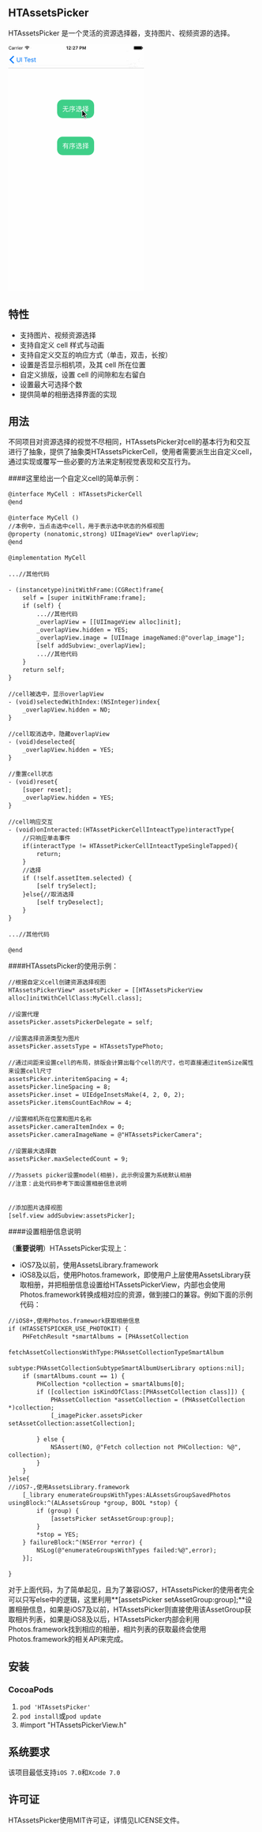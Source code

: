 HTAssetsPicker
---
HTAssetsPicker 是一个灵活的资源选择器，支持图片、视频资源的选择。

![](./demo.gif)


特性
---

* 支持图片、视频资源选择
* 支持自定义 cell 样式与动画
* 支持自定义交互的响应方式（单击，双击，长按）
* 设置是否显示相机项，及其 cell 所在位置
* 自定义排版，设置 cell 的间隙和左右留白
* 设置最大可选择个数
* 提供简单的相册选择界面的实现

用法
---
不同项目对资源选择的视觉不尽相同，HTAssetsPicker对cell的基本行为和交互进行了抽象，提供了抽象类HTAssetsPickerCell，使用者需要派生出自定义cell，通过实现或覆写一些必要的方法来定制视觉表现和交互行为。

####这里给出一个自定义cell的简单示例：

```
@interface MyCell : HTAssetsPickerCell
@end

@interface MyCell ()
//本例中，当点击选中cell，用于表示选中状态的外框视图
@property (nonatomic,strong) UIImageView* overlapView;
@end

@implementation MyCell

...//其他代码

- (instancetype)initWithFrame:(CGRect)frame{
    self = [super initWithFrame:frame];
    if (self) {
        ...//其他代码
        _overlapView = [[UIImageView alloc]init];
        _overlapView.hidden = YES;
        _overlapView.image = [UIImage imageNamed:@"overlap_image"];
        [self addSubview:_overlapView];
        ...//其他代码
    }
    return self;
}

//cell被选中，显示overlapView
- (void)selectedWithIndex:(NSInteger)index{
    _overlapView.hidden = NO;    
}

//cell取消选中，隐藏overlapView
- (void)deselected{
    _overlapView.hidden = YES;
}

//重置cell状态
- (void)reset{
    [super reset];
    _overlapView.hidden = YES;
}

//cell响应交互
- (void)onInteracted:(HTAssetPickerCellInteactType)interactType{
	//只响应单击事件
	if(interactType != HTAssetPickerCellInteactTypeSingleTapped){
		return;
	}
	//选择
    if (!self.assetItem.selected) {
        [self trySelect];
    }else{//取消选择
        [self tryDeselect];
    }
}

...//其他代码

@end
```

####HTAssetsPicker的使用示例：

```
//根据自定义cell创建资源选择视图
HTAssetsPickerView* assetsPicker = [[HTAssetsPickerView alloc]initWithCellClass:MyCell.class];

//设置代理
assetsPicker.assetsPickerDelegate = self;

//设置选择资源类型为图片
assetsPicker.assetsType = HTAssetsTypePhoto;

//通过间距来设置cell的布局，排版会计算出每个cell的尺寸，也可直接通过itemSize属性来设置cell尺寸
assetsPicker.interitemSpacing = 4;
assetsPicker.lineSpacing = 8;
assetsPicker.inset = UIEdgeInsetsMake(4, 2, 0, 2);
assetsPicker.itemsCountEachRow = 4;

//设置相机所在位置和图片名称
assetsPicker.cameraItemIndex = 0;
assetsPicker.cameraImageName = @"HTAssetsPickerCamera";

//设置最大选择数
assetsPicker.maxSelectedCount = 9;

//为assets picker设置model(相册)，此示例设置为系统默认相册
//注意：此处代码参考下面设置相册信息说明


//添加图片选择视图
[self.view addSubview:assetsPicker];
```


####设置相册信息说明

（**重要说明**）HTAssetsPicker实现上：

* iOS7及以前，使用AssetsLibrary.framework
* iOS8及以后，使用Photos.framework，即使用户上层使用AssetsLibrary获取相册，并把相册信息设置给HTAssetsPickerView，内部也会使用Photos.framework转换成相对应的资源，做到接口的兼容。例如下面的示例代码：



```
//iOS8+,使用Photos.framework获取相册信息
if (HTASSETSPICKER_USE_PHOTOKIT) {
    PHFetchResult *smartAlbums = [PHAssetCollection
                                    fetchAssetCollectionsWithType:PHAssetCollectionTypeSmartAlbum
                                                            subtype:PHAssetCollectionSubtypeSmartAlbumUserLibrary options:nil];
    if (smartAlbums.count == 1) {
        PHCollection *collection = smartAlbums[0];
        if ([collection isKindOfClass:[PHAssetCollection class]]) {
            PHAssetCollection *assetCollection = (PHAssetCollection *)collection;
            [_imagePicker.assetsPicker setAssetCollection:assetCollection];
            
        } else {
            NSAssert(NO, @"Fetch collection not PHCollection: %@", collection);
        }
    }
}else{
//iOS7-,使用AssetsLibrary.framework
    [_library enumerateGroupsWithTypes:ALAssetsGroupSavedPhotos usingBlock:^(ALAssetsGroup *group, BOOL *stop) {
        if (group) {
            [assetsPicker setAssetGroup:group];
        }
        *stop = YES;
    } failureBlock:^(NSError *error) {
        NSLog(@"enumerateGroupsWithTypes failed:%@",error);
    }];
    
}

```

对于上面代码，为了简单起见，且为了兼容iOS7，HTAssetsPicker的使用者完全可以只写else中的逻辑，这里利用**[assetsPicker setAssetGroup:group];**设置相册信息，如果是iOS7及以前，HTAssetsPicker则直接使用该AssetGroup获取相片列表，如果是iOS8及以后，HTAssetsPicker内部会利用Photos.framework找到相应的相册，相片列表的获取最终会使用Photos.framework的相关API来完成。


安装
---
###	CocoaPods

1. `pod 'HTAssetsPicker'`
2. `pod install`或`pod update`
3. \#import "HTAssetsPickerView.h"
	
系统要求
---

该项目最低支持`iOS 7.0`和`Xcode 7.0`

许可证
---

HTAssetsPicker使用MIT许可证，详情见LICENSE文件。